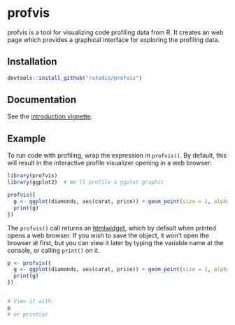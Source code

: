 profvis
=======

profvis is a tool for visualizing code profiling data from R. It creates an web page which provides a graphical interface for exploring the profiling data.


## Installation

```R
devtools::install_github("rstudio/profvis")
```

## Documentation

See the [introduction vignette](http://rpubs.com/wch/123888).

## Example

To run code with profiling, wrap the expression in `profvis()`. By default, this will result in the interactive profile visualizer opening in a web browser:

```R
library(profvis)
library(ggplot2)  # We'll profile a ggplot graphic

profvis({
  g <- ggplot(diamonds, aes(carat, price)) + geom_point(size = 1, alpha = 0.2)
  print(g)
})
```


The `profvis()` call returns an [htmlwidget](http://www.htmlwidgets.org/), which by default when printed opens a web browser. If you wish to save the object, it won't open the browser at first, but you can view it later by typing the variable name at the console, or calling `print()` on it.

```R
p <- profvis({
  g <- ggplot(diamonds, aes(carat, price)) + geom_point(size = 1, alpha = 0.2)
  print(g)
})


# View it with:
p
# or print(p)
```
